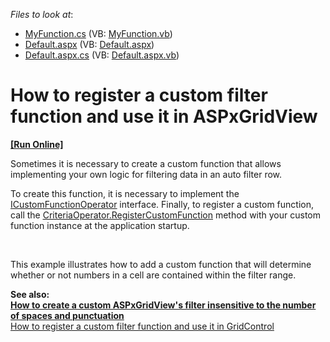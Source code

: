 <!-- default file list -->
*Files to look at*:

* [MyFunction.cs](./CS/WebSite/App_Code/MyFunction.cs) (VB: [MyFunction.vb](./VB/WebSite/App_Code/MyFunction.vb))
* [Default.aspx](./CS/WebSite/Default.aspx) (VB: [Default.aspx](./VB/WebSite/Default.aspx))
* [Default.aspx.cs](./CS/WebSite/Default.aspx.cs) (VB: [Default.aspx.vb](./VB/WebSite/Default.aspx.vb))
<!-- default file list end -->
# How to register a custom filter function and use it in ASPxGridView
<!-- run online -->
**[[Run Online]](https://codecentral.devexpress.com/e4099/)**
<!-- run online end -->


<p>Sometimes it is necessary to create a custom function that allows implementing your own logic for filtering data in an auto filter row.</p>
<p>To create this function, it is necessary to implement the <a href="http://documentation.devexpress.com/#CoreLibraries/DevExpressDataFilteringICustomFunctionOperatorMembersTopicAll"><u>ICustomFunctionOperator</u></a> interface. Finally, to register a custom function, call the <a href="http://documentation.devexpress.com/#Silverlight/DevExpressDataFilteringCriteriaOperator_RegisterCustomFunctiontopic"><u>CriteriaOperator.RegisterCustomFunction</u></a> method with your custom function instance at the application startup.</p>
<br />
<p>This example illustrates how to add a custom function that will determine whether or not numbers in a cell are contained within the filter range.</p>
<p><strong>See also:</strong><strong><br /><a href="https://www.devexpress.com/Support/Center/p/E4836">How to create a custom ASPxGridView's filter insensitive to the number of spaces and punctuation</a> <br /> </strong><a href="https://www.devexpress.com/Support/Center/p/E3514">How to register a custom filter function and use it in GridControl</a></p>

<br/>


